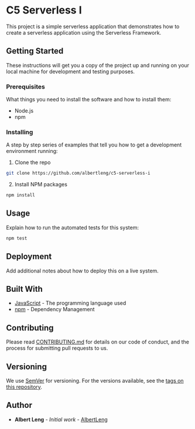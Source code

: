 # C5 Serverless I

This project is a simple serverless application that demonstrates how to create a serverless application using the
Serverless Framework.

## Getting Started

These instructions will get you a copy of the project up and running on your local machine for development and testing
purposes.

### Prerequisites

What things you need to install the software and how to install them:

- Node.js
- npm

### Installing

A step by step series of examples that tell you how to get a development environment running:

1. Clone the repo

```bash
git clone https://github.com/albertleng/c5-serverless-i
```

2. Install NPM packages

```bash
npm install
``` 

## Usage

Explain how to run the automated tests for this system:

```bash
npm test
``` 

## Deployment

Add additional notes about how to deploy this on a live system.

## Built With

- [JavaScript](https://developer.mozilla.org/en-US/docs/Web/JavaScript) - The programming language used
- [npm](https://www.npmjs.com/) - Dependency Management

## Contributing

Please read [CONTRIBUTING.md](https://gist.github.com/PurpleBooth/b24679402957c63ec426) for details on our code of
conduct, and the process for submitting pull requests to us.

## Versioning

We use [SemVer](http://semver.org/) for versioning. For the versions available, see
the [tags on this repository](https://github.com/albertleng/c5-serverless-i/tags).

## Author

- **Albert Leng** - *Initial work* - [AlbertLeng](https://github.com/albertleng)

